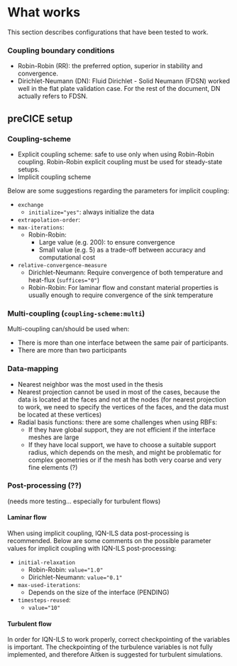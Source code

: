 # What works

This section describes configurations that have been tested to work.

### Coupling boundary conditions

- Robin-Robin (RR): the preferred option, superior in stability and convergence.
- Dirichlet-Neumann (DN): Fluid Dirichlet - Solid Neumann (FDSN) worked well in the flat plate validation case.  For the rest of the document, DN actually refers to FDSN.

## preCICE setup

### Coupling-scheme

- Explicit coupling scheme: safe to use only when using Robin-Robin coupling.  Robin-Robin explicit coupling must be used for steady-state setups.
- Implicit coupling scheme

Below are some suggestions regarding the parameters for implicit coupling:

- `exchange`
    - `initialize="yes"`: always initialize the data
- `extrapolation-order`:
- `max-iterations`:
    - Robin-Robin:
        - Large value (e.g. 200): to ensure convergence
        - Small value (e.g. 5) as a trade-off between accuracy and computational cost
- `relative-convergence-measure`
    - Dirichlet-Neumann: Require convergence of both temperature and heat-flux (`suffices="0"`)
    - Robin-Robin: For laminar flow and constant material properties is usually enough to require convergence of the sink temperature

### Multi-coupling (`coupling-scheme:multi`)

Multi-coupling can/should be used when:

- There is more than one interface between the same pair of participants.
- There are more than two participants

### Data-mapping

- Nearest neighbor was the most used in the thesis
- Nearest projection cannot be used in most of the cases, because the data is located at the faces and not at the nodes (for nearest projection to work, we need to specify the vertices of the faces, and the data must be located at these vertices)
- Radial basis functions: there are some challenges when using RBFs:
    - If they have global support, they are not efficient if the interface meshes are large
    - If they have local support, we have to choose a suitable support radius, which depends on the mesh, and might be problematic for complex geometries or if the mesh has both very coarse and very fine elements (?)

### Post-processing (??)

(needs more testing... especially for turbulent flows)

#### Laminar flow

When using implicit coupling, IQN-ILS data post-processing is recommended.  Below are some comments on the possible parameter values for implicit coupling with IQN-ILS post-processing:

- `initial-relaxation`
    - Robin-Robin: `value="1.0"`
    - Dirichlet-Neumann: `value="0.1"`
- `max-used-iterations`:
    - Depends on the size of the interface (PENDING)
- `timesteps-reused`:
    - `value="10"`

#### Turbulent flow

In order for IQN-ILS to work properly, correct checkpointing of the variables is important.  The checkpointing of the turbulence variables is not fully implemented, and therefore Aitken is suggested for turbulent simulations.
